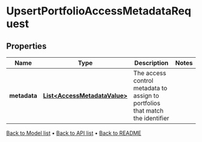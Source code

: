 

# UpsertPortfolioAccessMetadataRequest


## Properties

| Name | Type | Description | Notes |
|------------ | ------------- | ------------- | -------------|
|**metadata** | [**List&lt;AccessMetadataValue&gt;**](AccessMetadataValue.md) | The access control metadata to assign to portfolios that match the identifier |  |



[Back to Model list](../README.md#documentation-for-models) &#8226; [Back to API list](../README.md#documentation-for-api-endpoints) &#8226; [Back to README](../README.md)


